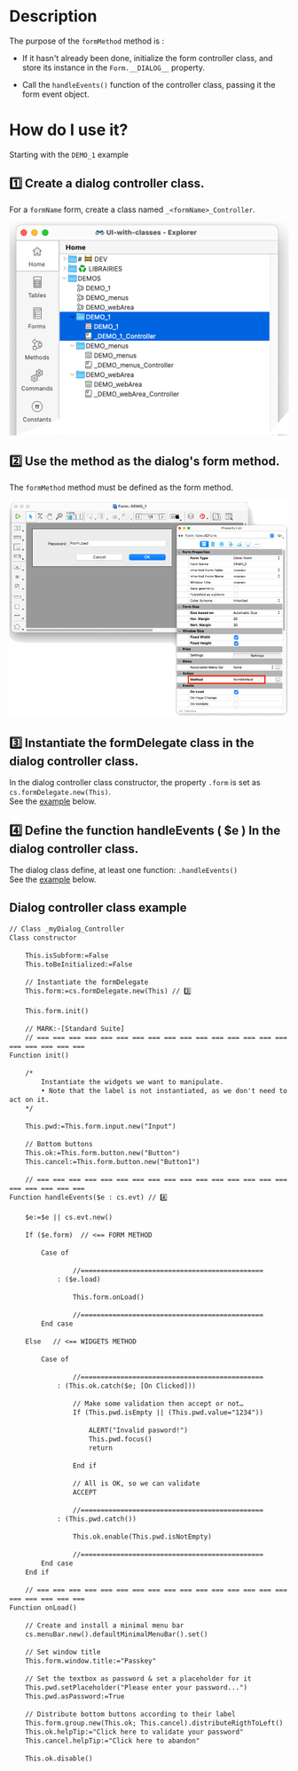 # Description

The purpose of the `formMethod` method is :

* If it hasn't already been done, initialize the form controller class, and store its instance in the `Form.__DIALOG__` property.

* Call the `handleEvents()` function of the controller class, passing it the form event object. 

# How do I use it?

Starting with the `DEMO_1` example

## 1️⃣ Create a dialog controller class.

For a `formName` form, create a class named `_<formName>_Controller`.
 
![Explorer](../../README/explorer.png)

## 2️⃣ Use the method as the dialog's form method.

The `formMethod` method must be defined as the form method.

![Form](../../README/form.png)

## 3️⃣ Instantiate the formDelegate class in the dialog controller class.

In the dialog controller class constructor, the property `.form` is set as `cs.formDelegate.new(This)`.    
See the [example](#sample) below.

## 4️⃣ Define the function handleEvents ( \$e ) In the dialog controller class.

The dialog class define, at least one function:  `.handleEvents()`    
See the [example](#sample) below.

## <a name="sample">Dialog controller class example</a>

```4d
// Class _myDialog_Controller
Class constructor
	
	This.isSubform:=False
	This.toBeInitialized:=False
	
	// Instantiate the formDelegate
	This.form:=cs.formDelegate.new(This) // 3️⃣ 
	
	This.form.init()
	
	// MARK:-[Standard Suite]
	// === === === === === === === === === === === === === === === === === === === === ===
Function init()
	
	/*
		Instantiate the widgets we want to manipulate.
		• Note that the label is not instantiated, as we don't need to act on it.
	*/
	
	This.pwd:=This.form.input.new("Input")
	
	// Bottom buttons
	This.ok:=This.form.button.new("Button")
	This.cancel:=This.form.button.new("Button1")
	
	// === === === === === === === === === === === === === === === === === === === === ===
Function handleEvents($e : cs.evt) // 4️⃣
	
	$e:=$e || cs.evt.new()
	
	If ($e.form)  // <== FORM METHOD
		
		Case of 
				
				//==============================================
			: ($e.load)
				
				This.form.onLoad()
				
				//==============================================
		End case 
		
	Else   // <== WIDGETS METHOD
		
		Case of 
				
				//==============================================
			: (This.ok.catch($e; [On Clicked]))
				
				// Make some validation then accept or not…
				If (This.pwd.isEmpty || (This.pwd.value="1234"))
					
					ALERT("Invalid pasword!")
					This.pwd.focus()
					return 
					
				End if 
				
				// All is OK, so we can validate
				ACCEPT
				
				//==============================================
			: (This.pwd.catch())
				
				This.ok.enable(This.pwd.isNotEmpty)
				
				//==============================================
		End case 
	End if 
	
	// === === === === === === === === === === === === === === === === === === === === ===
Function onLoad()
	
	// Create and install a minimal menu bar
	cs.menuBar.new().defaultMinimalMenuBar().set()
	
	// Set window title
	This.form.window.title:="Passkey"
	
	// Set the textbox as password & set a placeholder for it
	This.pwd.setPlaceholder("Please enter your password...")
	This.pwd.asPassword:=True
	
	// Distribute bottom buttons according to their label
	This.form.group.new(This.ok; This.cancel).distributeRigthToLeft()
	This.ok.helpTip:="Click here to validate your password"
	This.cancel.helpTip:="Click here to abandon"
	
	This.ok.disable()	
```
